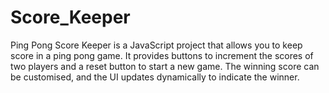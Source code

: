 # Score_Keeper
Ping Pong Score Keeper is a JavaScript project that allows you to keep score in a ping pong game. It provides buttons to increment the scores of two players and a reset button to start a new game. The winning score can be customised, and the UI updates dynamically to indicate the winner.

